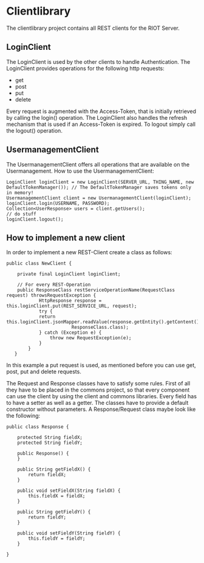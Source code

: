 # Clientlibrary
The clientlibrary project contains all REST clients for the RIOT Server.

## LoginClient
The LoginClient is used by the other clients to handle Authentication. The LoginClient provides operations for the following http requests:

- get
- post
- put
- delete

Every request is augmented with the Access-Token, that is initially retrieved by calling the login() operation. The LoginClient also handles the refresh mechanism that is used if an Access-Token is expired. To logout simply call the logout() operation.  

## UsermanagementClient
The UsermanagementClient offers all operations that are available on the Usermanagement. 
How to use the UsermanagementClient:

	LoginClient loginClient = new LoginClient(SERVER_URL, THING_NAME, new DefaultTokenManager()); // The DefaultTokenManager saves tokens only in memory!
	UsermanagementClient client = new UsermanagementClient(loginClient);
	loginClient.login(USERNAME, PASSWORD);
	Collection<UserResponse> users = client.getUsers();
	// do stuff
	loginClient.logout();

## How to implement a new client
In order to implement a new REST-Client create a class as follows:

	public class NewClient {

       	private final LoginClient loginClient;

		// For every REST-Operation 
		public ResponseClass restServiceOperationName(RequestClass request) throwsRequestException {
        		HttpResponse response = this.loginClient.put(REST_SERVICE_URL, request);
        		try {
				return this.loginClient.jsonMapper.readValue(response.getEntity().getContent(),
							ResponseClass.class);
        		} catch (Exception e) {
				    throw new RequestException(e);
        		}
    		}
       } 

In this example a put request is used, as mentioned before you can use get, post, put and delete requests.

The Request and Response classes have to satisfy some rules. First of all they have to be placed in the commons project, so that every component can use the client by using the client and commons libraries. Every field has to have a setter as well as a getter. The classes have to provide a default constructor without parameters. A Response/Request class maybe look like the following:

	public class Response {

		protected String fieldX;
		protected String fieldY;
  		
		public Response() {
		}

		public String getFieldX() {
			return fieldX;
		}

		public void setFieldX(String fieldX) {
			this.fieldX = fieldX;
		}
		
		public String getFieldY() {
			return fieldY;
		}

		public void setFieldY(String fieldY) {
			this.fieldY = fieldY;
		}

	}